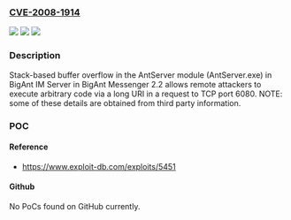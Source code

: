 ### [CVE-2008-1914](https://cve.mitre.org/cgi-bin/cvename.cgi?name=CVE-2008-1914)
![](https://img.shields.io/static/v1?label=Product&message=n%2Fa&color=blue)
![](https://img.shields.io/static/v1?label=Version&message=n%2Fa&color=blue)
![](https://img.shields.io/static/v1?label=Vulnerability&message=n%2Fa&color=brighgreen)

### Description

Stack-based buffer overflow in the AntServer module (AntServer.exe) in BigAnt IM Server in BigAnt Messenger 2.2 allows remote attackers to execute arbitrary code via a long URI in a request to TCP port 6080. NOTE: some of these details are obtained from third party information.

### POC

#### Reference
- https://www.exploit-db.com/exploits/5451

#### Github
No PoCs found on GitHub currently.

